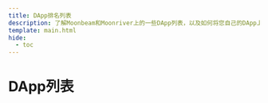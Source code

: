 ```yaml
---
title: DApp排名列表
description: 了解Moonbeam和Moonriver上的一些DApp列表，以及如何将您自己的DApp上架到这些服务。
template: main.html
hide:
  - toc
---
```


<h1 class='subsection-title'>DApp列表</h1>
<div class="subsection-wrapper">
</div>